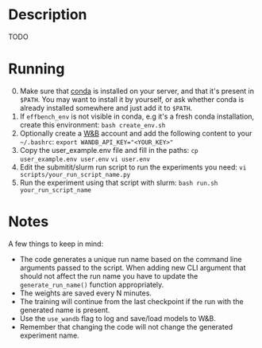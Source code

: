 # Description
TODO
  
# Running
0. Make sure that [conda](https://docs.conda.io/projects/conda/en/latest/user-guide/install/linux.html) is installed on your server, and that it's present in `$PATH`. You may want to install it by yourself, or ask whether conda is already installed somewhere and just add it to `$PATH`.
0. If `effbench_env` is not visible in conda, e.g it's a fresh conda installation, create this environment:
`bash create_env.sh`
1. Optionally create a [W&B](https://wandb.ai/) account and add the following content to your `~/.bashrc`:
`export WANDB_API_KEY="<YOUR_KEY>"`
2. Copy the user_example.env file and fill in the paths:
`cp user_example.env user.env`
`vi user.env`
3. Edit the submitit/slurm run script to run the experiments you need:
`vi scripts/your_run_script_name.py`
4. Run the experiment using that script with slurm:
`bash run.sh your_run_script_name`

# Notes
A few things to keep in mind:
- The code generates a unique run name based on the command line arguments passed to the script. When adding new CLI argument that should not affect the run name you have to update the `generate_run_name()` function appropriately.
- The weights are saved every N minutes.
- The training will continue from the last checkpoint if the run with the generated name is present.
- Use the `use_wandb` flag to log and save/load models to W&B.
- Remember that changing the code will not change the generated experiment name.
